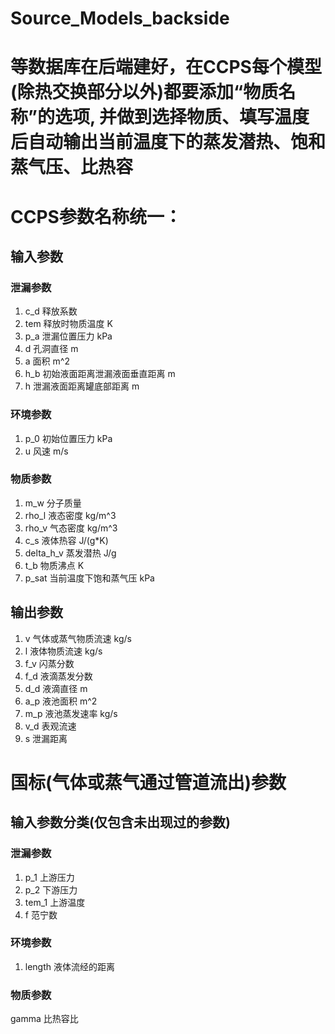 # Source_Models_backside
# 等数据库在后端建好，在CCPS每个模型(除热交换部分以外)都要添加“物质名称”的选项, 并做到选择物质、填写温度后自动输出当前温度下的蒸发潜热、饱和蒸气压、比热容
# CCPS参数名称统一：
## 输入参数
### 泄漏参数
1. c_d 释放系数
2. tem 释放时物质温度 K
3. p_a 泄漏位置压力 kPa
4. d 孔洞直径 m
5. a 面积 m^2
6. h_b 初始液面距离泄漏液面垂直距离 m
7. h 泄漏液面距离罐底部距离 m
### 环境参数
1. p_0 初始位置压力 kPa
2. u 风速 m/s
### 物质参数
1. m_w 分子质量
2. rho_l 液态密度 kg/m^3
3. rho_v 气态密度 kg/m^3
4. c_s 液体热容 J/(g*K)
5. delta_h_v 蒸发潜热 J/g
6. t_b 物质沸点 K
7. p_sat 当前温度下饱和蒸气压 kPa
## 输出参数
1. v 气体或蒸气物质流速 kg/s
2. l 液体物质流速 kg/s
3. f_v 闪蒸分数
4. f_d 液滴蒸发分数
5. d_d 液滴直径 m
6. a_p 液池面积 m^2
7. m_p 液池蒸发速率 kg/s
8. v_d 表观流速
9. s 泄漏距离
# 国标(气体或蒸气通过管道流出)参数
## 输入参数分类(仅包含未出现过的参数)
### 泄漏参数
1. p_1 上游压力
2. p_2 下游压力
3. tem_1 上游温度
4. f 范宁数
### 环境参数
1. length 液体流经的距离
### 物质参数
gamma 比热容比
